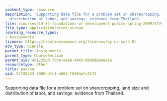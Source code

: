 ```yaml
---
content_type: resource
description: 'Supporting data file for a problem set on sharecropping, land size and
  distribution of labor, and savings: evidence from Thailand.'
file: /courses/14-74-foundations-of-development-policy-spring-2009/577d5333f090dfc1e001f8904efc5172_paxson.dta
file_type: application/octet-stream
learning_resource_types:
- Assignments
license: https://creativecommons.org/licenses/by-nc-sa/4.0/
ocw_type: OCWFile
parent_title: Assignments
parent_type: CourseSection
parent_uid: 4512250d-75b9-eea0-4943-9b0898e8ee1a
resourcetype: Other
title: paxson
uid: 577d5333-f090-dfc1-e001-f8904efc5172
---
```

Supporting data file for a problem set on sharecropping, land size and distribution of labor, and savings: evidence from Thailand.